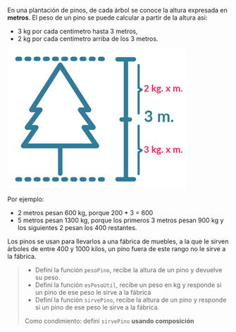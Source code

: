 En una plantación de pinos, de cada árbol se conoce la altura expresada en **metros**. El peso de un pino se puede calcular a partir de la altura así:

* 3 kg por cada centímetro hasta 3 metros,
* 2 kg por cada centímetro arriba de los 3 metros.


<img src="https://raw.githubusercontent.com/MumukiProject/mumuki-guia-funcional-practica-valores-y-funciones/master/images/funcional-01_1526394936041.png" alt="funcional-01_1526394936041.png" width="auto" height="auto">


Por ejemplo: 

* 2 metros pesan 600 kg, porque 200 * 3 = 600
* 5 metros pesan 1300 kg, porque los primeros 3 metros pesan 900 kg y los siguientes 2 pesan los 400 restantes.

Los pinos se usan para llevarlos a una fábrica de muebles, a la que le sirven árboles de entre 400 y 1000 kilos, un pino fuera de este rango no le sirve a la fábrica.

> * Definí la función `pesoPino`, recibe la altura de un pino y devuelve su peso.
> * Definí la función `esPesoUtil`, recibe un peso en kg y  responde si un pino de ese peso le sirve a la fábrica
> * Definí la función `sirvePino`, recibe la altura de un pino y responde si un pino de ese peso le sirve a la fábrica.
> 
> Como condimiento: definí `sirvePino` **usando composición**
